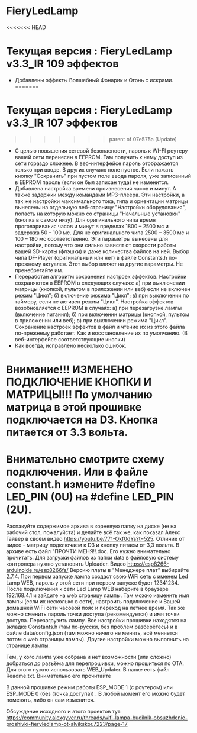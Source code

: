 # FieryLedLamp
<<<<<<< HEAD
# Текущая версия : FieryLedLamp v3.3_IR 109 эффектов 
  - Добавлены эффекты Волшебный Фонарик и Огонь с искрами.
=======
# Текущая версия : FieryLedLamp v3.3_IR 107 эффектов 

>>>>>>> parent of 07e575a (Update)
  - С целью повышения сетевой безопасности, пароль к WI-FI роутеру вашей сети перенесен в EEPROM. Там получить к нему доступ из сети гораздо сложнее.
 В веб-интерфейсе пароль отображается только при вводе. В других случаях поле пустое.
 Если нажать кнопку "Сохранить" при пустом поле ввода пароля, уже записанный в EEPROM пароль (если он был записан туда) не изменится.
   - Добавлена ​​настройка времени произнесения часов и минут. А также задержки между командами MP3-плеера. Эти настройки, а так же настройки максимального тока, типа и ориентации матрицы вынесены на отдельную веб-страницу "Настройки оборудования", попасть на которую можно со страницы "Начальные установки" (кнопка в самом низу).
 Для оригинального чипа время проговаривания часов и минут в пределах 1800 – 2500 мс и задержка 50 – 100 мс.
 Для не оригинального чипа 2500 – 3500 мс и 100 – 180 мс соответственно. Эти параметры вынесены для настройки, потому что они сильно зависят от скорости работы вашей SD-карты (флэшки) и даже количества файлов на ней.
 Выбор чипа DF-Player (оригинальный или нет) в файле Constants.h по-прежнему актуален. Этот выбор влияет на другие параметры. Не пренебрегайте им.
   - Переработан алгоритм сохранения настроек эффектов. Настройки сохраняются в EEPROM в следующих случаях: а) при выключении матрицы (кнопкой, пультом в приложении или веб) если не включен режим "Цикл"; б) включение режима "Цикл"; в) при выключении по таймеру, если не активен режим "Цикл".
 Настройка эффектов возобновляется с EEPROM в случаях: а) при перезагрузке лампы (включение питания); б) при включении матрицы (кнопкой, пультом в приложении или веб);
 в) при выключении режима "Цикл". Сохранение настроек эффектов в файл и чтение их из этого файла по-прежнему работает. Как и восстановление их по умолчанию. (В веб-интерфейсе соответствующие кнопки)
  - Как всегда, исправлено несколько ошибок.

# Внимание!!! ИЗМЕНЕНО ПОДКЛЮЧЕНИЕ КНОПКИ И МАТРИЦЫ!!! По умолчанию матрица в этой прошивке подключается на D3. Кнопка питается от 3.3 вольта.
# Внимательно смотрите схему подключения. Или в файле constant.h измените #define LED_PIN (0U) на #define LED_PIN (2U).

Распакуйте содержимое архива в корневую папку на диске (не на рабочий стол, пожалуйста)
и делайте всё так же, как показал Алекс Гайвер в своём видео https://youtu.be/771-Okf0dYs?t=525. Отличие от видео - матрицу подключаем к D3 и кнопку питаем от 3,3 вольта.
В архиве есть файл "ПРОЧТИ МЕНЯ!!.doc. Его нужно внимательно прочитать. Для загрузки файлов из папки data в файловую систему контролера нужно установить Uploader. Видео https://esp8266-arduinoide.ru/esp8266fs/
Версию платы в "Менеджере плат" выбирайте 2.7.4. При первом запуске лампа создаст свою WiFi сеть с именем Led Lamp WEB, пароль у этой сети при первом запуске будет 12341234. После подключения к сети Led Lamp WEB наберите в браузере 192.168.4.1 и зайдите на web страницу лампы. Там можно изменить имя лампы (если их несколько в сети), навтроить подключение к Вашей домашней WiFi сети часовой пояс и переход на летнее время. Так же можно сменить пароль точки доступа (рекомендуется) и имя точки доступа. Перезагрузить лампу.
Все настройки прошивки находятся на вкладке Constants.h (там по-русски, без проблем разберётесь) и в файле data/config.json (там можно ничего не менять, всё меняется потом с web страницы лампы). Другие настройки можно выполнить на странице лампы.

Тем, у кого лампа уже собрана и нет возможности (или сложно) добраться до разъёма для перепрошивки, можно прошиться по ОТА. Для этого нужно использовать WEB_Updater.  В папке есть файл Readme.txt. Внимательно его прочитайте

В данной прошивке режим работы ESP_MODE 1 (с роутером) или ESP_MODE 0 (без (точка доступа)) .
В любой момент его можно будет поменять, либо он сам изменится.

Обсуждение исходного и этого проектов тут: https://community.alexgyver.ru/threads/wifi-lampa-budilnik-obsuzhdenie-proshivki-fieryledlamp-ot-alvikskor.7223/page-17
